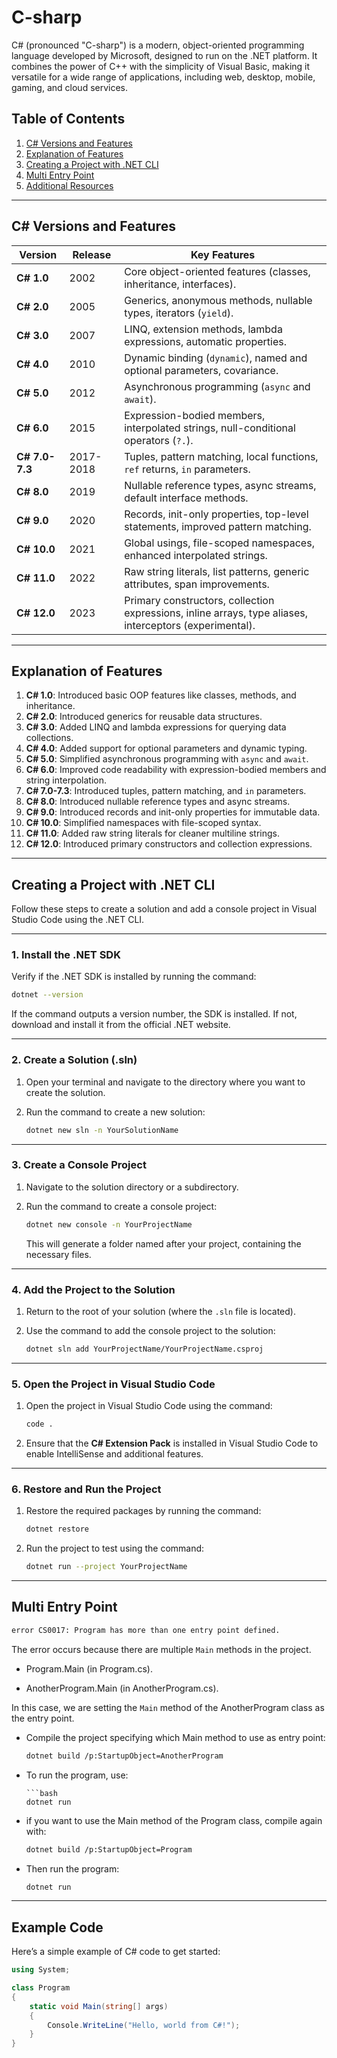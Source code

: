 # C-sharp
C# (pronounced "C-sharp") is a modern, object-oriented programming language developed by Microsoft, designed to run on the .NET platform. It combines the power of C++ with the simplicity of Visual Basic, making it versatile for a wide range of applications, including web, desktop, mobile, gaming, and cloud services.

## Table of Contents
1. [C# Versions and Features](#c-versions-and-features)
2. [Explanation of Features](#explanation-of-features)
3. [Creating a Project with .NET CLI](#creating-a-project-with-net-cli)
4. [Multi Entry Point](#multi-entry-point)
5. [Additional Resources](#additional-resources)

---

## C# Versions and Features

| **Version** | **Release** | **Key Features** |
| --- | --- | --- |
| **C# 1.0** | 2002 | Core object-oriented features (classes, inheritance, interfaces). |
| **C# 2.0** | 2005 | Generics, anonymous methods, nullable types, iterators (`yield`). |
| **C# 3.0** | 2007 | LINQ, extension methods, lambda expressions, automatic properties. |
| **C# 4.0** | 2010 | Dynamic binding (`dynamic`), named and optional parameters, covariance. |
| **C# 5.0** | 2012 | Asynchronous programming (`async` and `await`). |
| **C# 6.0** | 2015 | Expression-bodied members, interpolated strings, null-conditional operators (`?.`). |
| **C# 7.0-7.3** | 2017-2018 | Tuples, pattern matching, local functions, `ref` returns, `in` parameters. |
| **C# 8.0** | 2019 | Nullable reference types, async streams, default interface methods. |
| **C# 9.0** | 2020 | Records, init-only properties, top-level statements, improved pattern matching. |
| **C# 10.0** | 2021 | Global usings, file-scoped namespaces, enhanced interpolated strings. |
| **C# 11.0** | 2022 | Raw string literals, list patterns, generic attributes, span improvements. |
| **C# 12.0** | 2023 | Primary constructors, collection expressions, inline arrays, type aliases, interceptors (experimental). |

---

## Explanation of Features

1. **C# 1.0**: Introduced basic OOP features like classes, methods, and inheritance.
2. **C# 2.0**: Introduced generics for reusable data structures.
3. **C# 3.0**: Added LINQ and lambda expressions for querying data collections.
4. **C# 4.0**: Added support for optional parameters and dynamic typing.
5. **C# 5.0**: Simplified asynchronous programming with `async` and `await`.
6. **C# 6.0**: Improved code readability with expression-bodied members and string interpolation.
7. **C# 7.0-7.3**: Introduced tuples, pattern matching, and `in` parameters.
8. **C# 8.0**: Introduced nullable reference types and async streams.
9. **C# 9.0**: Introduced records and init-only properties for immutable data.
10. **C# 10.0**: Simplified namespaces with file-scoped syntax.
11. **C# 11.0**: Added raw string literals for cleaner multiline strings.
12. **C# 12.0**: Introduced primary constructors and collection expressions.

---

## Creating a Project with .NET CLI

Follow these steps to create a solution and add a console project in Visual Studio Code using the .NET CLI.

---

### 1. Install the .NET SDK
Verify if the .NET SDK is installed by running the command:

```bash 
dotnet --version
```
If the command outputs a version number, the SDK is installed. If not, download and install it from the official .NET website.

---

### 2. Create a Solution (.sln)
1. Open your terminal and navigate to the directory where you want to create the solution.
2. Run the command to create a new solution:

     ```bash 
     dotnet new sln -n YourSolutionName
     ```

---

### 3. Create a Console Project
1. Navigate to the solution directory or a subdirectory.
2. Run the command to create a console project:

     ```bash 
     dotnet new console -n YourProjectName
     ```

     This will generate a folder named after your project, containing the necessary files.

---

### 4. Add the Project to the Solution
1. Return to the root of your solution (where the `.sln` file is located).
2. Use the command to add the console project to the solution:

     ```bash 
     dotnet sln add YourProjectName/YourProjectName.csproj
     ```

---

### 5. Open the Project in Visual Studio Code
1. Open the project in Visual Studio Code using the command:

     ```bash 
     code .
     ```

2. Ensure that the **C# Extension Pack** is installed in Visual Studio Code to enable IntelliSense and additional features.

---

### 6. Restore and Run the Project
1. Restore the required packages by running the command:

     ```bash 
     dotnet restore
     ```

2. Run the project to test using the command:

     ```bash 
     dotnet run --project YourProjectName
     ```

---

## Multi Entry Point

```bash 
error CS0017: Program has more than one entry point defined.
```

The error occurs because there are multiple ```Main``` methods in the project.

* Program.Main (in Program.cs).

* AnotherProgram.Main (in AnotherProgram.cs).

In this case, we are setting the ```Main``` method of the AnotherProgram class as the entry point.

* Compile the project specifying which Main method to use as entry point:

     ```bash 
     dotnet build /p:StartupObject=AnotherProgram
* To run the program, use:
     ```
     ```bash 
     dotnet run

     ```

* if you want to use the Main method of the Program class, compile again with:
     ```bash 
     dotnet build /p:StartupObject=Program

     ```
* Then run the program:


     ```bash 
     dotnet run

     ```
---
## Example Code
Here’s a simple example of C# code to get started:
```csharp
using System;

class Program
{
    static void Main(string[] args)
    {
        Console.WriteLine("Hello, world from C#!");
    }
}
